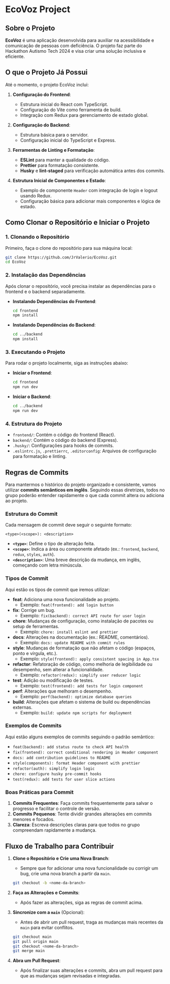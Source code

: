 # EcoVoz Project

## Sobre o Projeto

**EcoVoz** é uma aplicação desenvolvida para auxiliar na acessibilidade e comunicação de pessoas com deficiência. O projeto faz parte do Hackathon Autismo Tech 2024 e visa criar uma solução inclusiva e eficiente.

## O que o Projeto Já Possui

Até o momento, o projeto EcoVoz inclui:

1. **Configuração do Frontend**:
   - Estrutura inicial do React com TypeScript.
   - Configuração do Vite como ferramenta de build.
   - Integração com Redux para gerenciamento de estado global.

2. **Configuração do Backend**:
   - Estrutura básica para o servidor.
   - Configuração inicial do TypeScript e Express.

3. **Ferramentas de Linting e Formatação**:
   - **ESLint** para manter a qualidade do código.
   - **Prettier** para formatação consistente.
   - **Husky** e **lint-staged** para verificação automática antes dos commits.

4. **Estrutura Inicial de Componentes e Estado**:
   - Exemplo de componente `Header` com integração de login e logout usando Redux.
   - Configuração básica para adicionar mais componentes e lógica de estado.

## Como Clonar o Repositório e Iniciar o Projeto

### 1. Clonando o Repositório

Primeiro, faça o clone do repositório para sua máquina local:

```bash
git clone https://github.com/JrValerio/EcoVoz.git
cd EcoVoz
```

### 2. Instalação das Dependências

Após clonar o repositório, você precisa instalar as dependências para o frontend e o backend separadamente.

- **Instalando Dependências do Frontend**:

  ```bash
  cd frontend
  npm install
  ```

- **Instalando Dependências do Backend**:

  ```bash
  cd ../backend
  npm install
  ```

### 3. Executando o Projeto

Para rodar o projeto localmente, siga as instruções abaixo:

- **Iniciar o Frontend**:

  ```bash
  cd frontend
  npm run dev
  ```

- **Iniciar o Backend**:

  ```bash
  cd ../backend
  npm run dev
  ```

### 4. Estrutura do Projeto

- `frontend/`: Contém o código do frontend (React).
- `backend/`: Contém o código do backend (Express).
- `.husky/`: Configurações para hooks de commits.
- `.eslintrc.js`, `.prettierrc`, `.editorconfig`: Arquivos de configuração para formatação e linting.

## Regras de Commits

Para mantermos o histórico do projeto organizado e consistente, vamos utilizar **commits semânticos em inglês**. Seguindo essas diretrizes, todos no grupo poderão entender rapidamente o que cada commit altera ou adiciona ao projeto.

### Estrutura do Commit

Cada mensagem de commit deve seguir o seguinte formato:

```
<type>(<scope>): <description>
```

- **`<type>`**: Define o tipo de alteração feita.
- **`<scope>`**: Indica a área ou componente afetado (ex.: `frontend`, `backend`, `redux`, `styles`, `auth`).
- **`<description>`**: Uma breve descrição da mudança, em inglês, começando com letra minúscula.

### Tipos de Commit

Aqui estão os tipos de commit que iremos utilizar:

- **feat**: Adiciona uma nova funcionalidade ao projeto.
  - Exemplo: `feat(frontend): add login button`
- **fix**: Corrige um bug.
  - Exemplo: `fix(backend): correct API route for user login`
- **chore**: Mudanças de configuração, como instalação de pacotes ou setup de ferramentas.
  - Exemplo: `chore: install eslint and prettier`
- **docs**: Alterações na documentação (ex.: README, comentários).
  - Exemplo: `docs: update README with commit rules`
- **style**: Mudanças de formatação que não afetam o código (espaços, ponto e vírgula, etc.).
  - Exemplo: `style(frontend): apply consistent spacing in App.tsx`
- **refactor**: Refatoração de código, como melhoria de legibilidade ou desempenho, sem alterar a funcionalidade.
  - Exemplo: `refactor(redux): simplify user reducer logic`
- **test**: Adição ou modificação de testes.
  - Exemplo: `test(frontend): add tests for login component`
- **perf**: Alterações que melhoram o desempenho.
  - Exemplo: `perf(backend): optimize database queries`
- **build**: Alterações que afetam o sistema de build ou dependências externas.
  - Exemplo: `build: update npm scripts for deployment`

### Exemplos de Commits

Aqui estão alguns exemplos de commits seguindo o padrão semântico:

- `feat(backend): add status route to check API health`
- `fix(frontend): correct conditional rendering in Header component`
- `docs: add contribution guidelines to README`
- `style(components): format Header component with prettier`
- `refactor(auth): simplify login logic`
- `chore: configure husky pre-commit hooks`
- `test(redux): add tests for user slice actions`

### Boas Práticas para Commit

1. **Commits Frequentes**: Faça commits frequentemente para salvar o progresso e facilitar o controle de versão.
2. **Commits Pequenos**: Tente dividir grandes alterações em commits menores e focados.
3. **Clareza**: Escreva descrições claras para que todos no grupo compreendam rapidamente a mudança.

## Fluxo de Trabalho para Contribuir

1. **Clone o Repositório e Crie uma Nova Branch**:
   - Sempre que for adicionar uma nova funcionalidade ou corrigir um bug, crie uma nova branch a partir da `main`.
   ```bash
   git checkout -b <nome-da-branch>
   ```

2. **Faça as Alterações e Commits**:
   - Após fazer as alterações, siga as regras de commit acima.

3. **Sincronize com a `main`** (Opcional):
   - Antes de abrir um pull request, traga as mudanças mais recentes da `main` para evitar conflitos.
   ```bash
   git checkout main
   git pull origin main
   git checkout <nome-da-branch>
   git merge main
   ```

4. **Abra um Pull Request**:
   - Após finalizar suas alterações e commits, abra um pull request para que as mudanças sejam revisadas e integradas.

